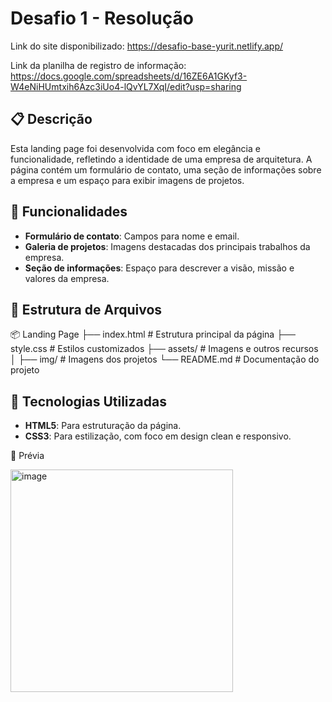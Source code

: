 # Desafio 1 - Resolução
Link do site disponibilizado: https://desafio-base-yurit.netlify.app/

Link da planilha de registro de informação: https://docs.google.com/spreadsheets/d/16ZE6A1GKyf3-W4eNiHUmtxih6Azc3iUo4-lQvYL7XqI/edit?usp=sharing

## 📋 Descrição

Esta landing page foi desenvolvida com foco em elegância e funcionalidade, refletindo a identidade de uma empresa de arquitetura. A página contém um formulário de contato, uma seção de informações sobre a empresa e um espaço para exibir imagens de projetos.

## 🎨 Funcionalidades

- **Formulário de contato**: Campos para nome e email.
- **Galeria de projetos**: Imagens destacadas dos principais trabalhos da empresa.
- **Seção de informações**: Espaço para descrever a visão, missão e valores da empresa.


## 📂 Estrutura de Arquivos

📦 Landing Page ├── index.html # Estrutura principal da página ├── style.css # Estilos customizados ├── assets/ # Imagens e outros recursos │ ├── img/ # Imagens dos projetos └── README.md # Documentação do projeto


## 🚀 Tecnologias Utilizadas

- **HTML5**: Para estruturação da página.
- **CSS3**: Para estilização, com foco em design clean e responsivo.

🌟 Prévia

<img width="356" alt="image" src="https://github.com/user-attachments/assets/20bf75a6-14eb-4239-8360-c1ef993387c6">






